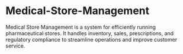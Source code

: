# Medical-Store-Management
Medical Store Management is a system for efficiently running pharmaceutical stores. It handles inventory, sales, prescriptions, and regulatory compliance to streamline operations and improve customer service.
